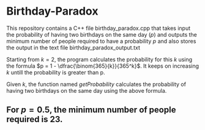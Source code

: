 # Birthday-Paradox
This repository contains a C++ file birthday_paradox.cpp that takes input the probability of having two birthdays on the same day ($p$) and outputs the minimum number of people required to have a probability $p$ and also stores the output in the text file birthday_paradox_output.txt

Starting from $k = 2$, the program calculates the probability for this $k$ using the formula $p = 1 - \dfrac{\binom{365}{k}}{365^k}$. It keeps on increasing $k$ untill the probability is greater than p.

Given $k$, the function named *getProbability* calculates the probability of having two birthdays on the same day using the above formula.

## For $p = 0.5$, the minimum number of people required is 23.
